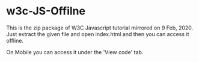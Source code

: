 # w3c-JS-Offilne
This is the zip package of W3C Javascript tutorial mirrored on 9 Feb, 2020.
Just extract the given file and open index.html and then you can access it offline.

On Mobile you can access it under the 'View code' tab.
